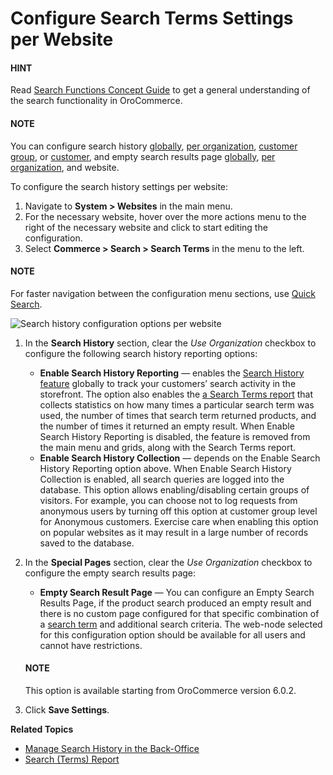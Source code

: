 <a id="configuration-website-commerce-search-history"></a>

<a id="configuration-guide-commerce-configuration-search-empty-page-results-website"></a>

# Configure Search Terms Settings per Website

#### HINT
Read [Search Functions Concept Guide](../../../../../../concept-guides/catalog-promotions/search/index.md#user-guide-getting-started-search) to get a general understanding of the search functionality in OroCommerce.

#### NOTE
You can configure search history [globally](../../../../configuration/commerce/search/search-terms.md#configuration-guide-commerce-configuration-search-history), [per organization](../../../../user-management/organizations/org-configuration/commerce/search/org-search-terms.md#organization-commerce-configuration-search-history), [customer group](../../../../../customers/customer-groups/customer-group-configuration/commerce/search/customer-group-search-terms-settings.md#user-guide-customer-groups-configuration-settings-search), or [customer](../../../../../customers/customers/customer-configuration/commerce/search/customer-search-settings.md#user-guide-customers-search-settings), and empty search results page [globally](../../../../configuration/commerce/search/search-terms.md#configuration-guide-commerce-configuration-search-empty-search-results-global), [per organization](../../../../user-management/organizations/org-configuration/commerce/search/org-search-terms.md#configuration-guide-commerce-configuration-search-empty-page-results-org), and website.

To configure the search history settings per website:

1. Navigate to **System > Websites** in the main menu.
2. For the necessary website, hover over the <i class="fa fa-ellipsis-h fa-lg" aria-hidden="true"></i> more actions menu to the right of the necessary website and click <i class="fas fa-cog" aria-hidden="true"></i> to start editing the configuration.
3. Select **Commerce > Search > Search Terms** in the menu to the left.

#### NOTE
For faster navigation between the configuration menu sections, use [Quick Search](../../../../configuration/quick-search.md#user-guide-system-configuration-quick-search).

![Search history configuration options per website](user/img/system/websites/web_configuration/web-search-terms.png)
1. In the **Search History** section, clear the *Use Organization* checkbox to configure the following search history reporting options:
   * **Enable Search History Reporting** — enables the [Search History feature](../../../../../marketing/search/index.md#user-guide-search-search-history) globally to track your customers’ search activity in the storefront. The option also enables the [a Search Terms report](../../../../../reports-segments/reports/search-report.md#user-guide-search-terms-report) that collects statistics on how many times a particular search term was used, the number of times that search term returned products, and the number of times it returned an empty result. When Enable Search History Reporting is disabled, the feature is removed from the main menu and grids, along with the Search Terms report.
   * **Enable Search History Collection** — depends on the Enable Search History Reporting option above. When Enable Search History Collection is enabled, all search queries are logged into the database. This option allows enabling/disabling certain groups of visitors. For example, you can choose not to log requests from anonymous users by turning off this option at customer group level for Anonymous customers. Exercise care when enabling this option on popular websites as it may result in a large number of records saved to the database.
2. In the **Special Pages** section, clear the *Use Organization* checkbox to configure the empty search results page:
   * **Empty Search Result Page** — You can configure an Empty Search Results Page, if the product search produced an empty result and there is no custom page configured for that specific combination of a [search term](../../../../../marketing/search/index.md#user-guide-search-search-terms) and additional search criteria. The web-node selected for this configuration option should be available for all users and cannot have restrictions.

   #### NOTE
   This option is available starting from OroCommerce version 6.0.2.
3. Click **Save Settings**.

**Related Topics**

* [Manage Search History in the Back-Office](../../../../../marketing/search/index.md#user-guide-search-search-history)
* [Search (Terms) Report](../../../../../reports-segments/reports/search-report.md#user-guide-search-terms-report)

<!-- fa-bars = fa-navicon -->
<!-- Ic Tiles is used as Set As Default in saved views, and as tiles in display layout options -->
<!-- IcPencil refers to Rename in Commerce and Inline Editing in CRM -->
<!-- Check mark in the square. -->
<!-- SortDesc is also used as drop-down arrow -->
<!-- A -->
<!-- B -->
<!-- C -->
<!-- D -->
<!-- E -->
<!-- F -->
<!-- G -->
<!-- H -->
<!-- I -->
<!-- L -->
<!-- M -->
<!-- P -->
<!-- R -->
<!-- S -->
<!-- T -->
<!-- U -->
<!-- Z -->
